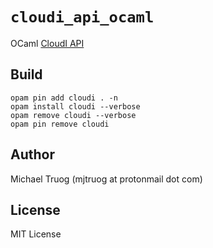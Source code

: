 `cloudi_api_ocaml`
==================

OCaml [CloudI API](https://cloudi.org/api.html#1_Intro)

Build
-----

    opam pin add cloudi . -n
    opam install cloudi --verbose
    opam remove cloudi --verbose
    opam pin remove cloudi

Author
------

Michael Truog (mjtruog at protonmail dot com)

License
-------

MIT License

